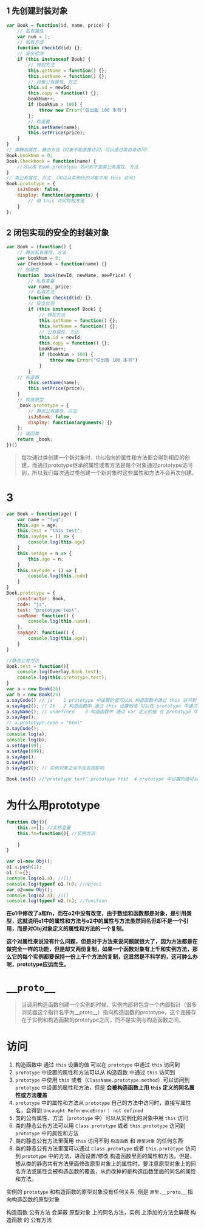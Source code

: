 ## 1 先创建封装对象
```javascript
var Book = function(id, name, price) {
    // 私有属性
    var num = 1;
    // 私有方法
    function checkId(id) {};
    // 安全检测
    if (this instanceof Book) {
        // 特权方法
        this.getName = function() {};
        this.setName = function() {};
        // 对象公有属性、方法
        this.id = newId;
        this.copy = function() {};
        bookNum++;
        if (bookNum > 100) {
            throw new Error("仅出版 100 本书")
        };
        // 构造器
        this.setName(name);
        this.setPrice(price);
    }
}
// 类静态属性、静态方法（对象不能直接访问，可以通过类自身访问）
Book.bookNum = 0;
Book.Checkbook = function(name) {
    //可以用 Book.prototype 访问到下面类公有属性、方法
}
// 类公有属性、方法 （可以从实例化的对象中用 this 访问）
Book.prototype = {
    isJsBook: false,
    display: function(arguments) {
        // 用 this 访问特权方法
    }
};

```


## 2 闭包实现的安全的封装对象
```javascript
var Book = (function() {
    // 静态私有属性、方法
    var bookNum = 0;
    var Checkbook = function(name) {}
    // 创建类
    function _book(newId, newName, newPrice) {
        // 私有变量
        var name, price;
        // 私有方法
        function checkId(id) {};
        // 安全检测
        if (this instanceof Book) {
            // 特权方法
            this.getName = function() {};
            this.setName = function() {};
            // 公有属性、方法
            this.id = newId;
            this.copy = function() {};
            bookNum++;
            if (bookNum > 100) {
                throw new Error("仅出版 100 本书")
            }
        }
    // 构造器
        this.setName(name);
        this.setPrice(price);
    }
    // 构造原型
    _book.prototype = {
        // 静态公有属性、方法
        isJsBook: false,
        display: function(arguments) {}
    };
    // 返回类
    return _book;
})()
```

> 每次通过类创建一个新对象时，this指向的属性和方法都会得到相应的创建，而通过prototype继承的属性或者方法是每个对象通过prototype访问到，所以我们每次通过类创建一个新对象时这些属性和方法不会再次创建。

# 3
```javascript
var Book = function(age) {
    var name = "fyg";
    this.age = age;
    this.test = "this test";
    this.sayAge = () => {
        console.log(this.age)
    }
    this.setAge = n => {
        this.age = n;
    }
    this.sayCode = () => {
        console.log(this.code)
    }
}
Book.prototype = {
    constructor: Book,
    code: "js",
    test: "prototype test",
    sayName: function() {
        console.log(this.name);
    },
    sayAge2: function() {
        console.log(this.age);
    }
}

//静态公有方法
Book.test = function(){
    console.log(Overlay.Book.test);
    console.log(this.prototype.test);
}
var a = new Book(26)
var b = new Book(25)
a.sayCode() //'js'   1 prototype 中设置的值可以从 构造函数中通过 this 访问到
a.sayAge2(); // 26   2 构造函数中 通过 this 设置的值 可以在 prototype 中通过 this 访问到
a.sayName(); // undefined    3 构造函数中 通过 var 定义的值 在 prototype 中访问不到
b.sayAge();
// a.prototype.code = "html"
b.sayCode();
console.log(a);
console.log(b);
a.setAge(99);
a.setAge(999);
a.sayAge();
b.sayAge();
b.sayAge2(); // 实例对象之间不会互相影响

Book.test() //"prototype test" prototype test  4 prototype 中设置的值可以从静态公有方法中用 this.prototype 访问到
```
# 为什么用prototype
```javascript
function Obj(){
    this.a=[]; //实例变量
    this.fn=function(){ //实例方法
        
    }
}

var o1=new Obj();
o1.a.push(1);
o1.fn={};
console.log(o1.a); //[1]
console.log(typeof o1.fn); //object
var o2=new Obj();
console.log(o2.a); //[]
console.log(typeof o2.fn); //function
```
**在o1中修改了a和fn，而在o2中没有改变，由于数组和函数都是对象，是引用类型，这就说明o1中的属性和方法与o2中的属性与方法虽然同名但却不是一个引用，而是对Obj对象定义的属性和方法的一个复制。**

**这个对属性来说没有什么问题，但是对于方法来说问题就很大了，因为方法都是在做完全一样的功能，但是却又两份复制，如果一个函数对象有上千和实例方法，那么它的每个实例都要保持一份上千个方法的复制，这显然是不科学的，这可肿么办呢，prototype应运而生。**


# `__proto__`

> 当调用构造函数创建一个实例的时候，实例内部将包含一个内部指针（很多浏览器这个指针名字为__proto__）指向构造函数的prototype，这个连接存在于实例和构造函数的prototype之间，而不是实例与构造函数之间。


# 访问
1. 构造函数中 通过 `this` 设置的值 可以在 `prototype` 中通过 `this` 访问到
2. `prototype` 中设置的属性和方法可以从 构造函数 中通过 `this` 访问到
3. `prototype` 中使用  `this` 或者（`ClassName.prototype.method`）可以访问到 `prototype` 中设置的属性和方法，但是 **会被构造函数上用 `this` 定义的同名属性或方法覆盖**
4. `prototype` 中的属性和方法从 `prototype` 自己的方法中访问时，直接写属性名，会得到 `Uncaught ReferenceError： not defined`
5. 类的公有属性、方法（`prototype` 中）可以从实例化的对象中用 `this` 访问
6. 类的静态公有方法可以用 `Class.prototype` 或者  `this.prototype` 访问到 `prototype` 中的属性和方法
7. 类的静态公有方法里面用 `this` 访问不到 `构造函数` 和 `原型对象` 的任何东西
8. 类的静态公有方法里面可以通过  `Class.prototype` 或者  `this.prototype` 访问到 `prototype` 中的方法，进而设置/修改 构造函数里面的属性和方法。但是，想从类的静态共有方法里面修改原型对象上的属性时，要注意原型对象上的同名方法或属性会被构造函数的覆盖，从而改掉的是构造函数里面的同名的属性和方法。


实例的 `prototype` 和构造函数的原型对象没有任何关系 ,倒是 `原型.__proto__` 指向构造函数的原型对象

构造函数 公有方法 会屏蔽 原型对象 上的同名方法，实例 上添加的方法会屏蔽 构造函数 的 公有方法
